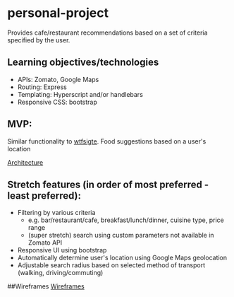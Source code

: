# personal-project

Provides cafe/restaurant recommendations based on a set of criteria specified by the user.

## Learning objectives/technologies

- APIs: Zomato, Google Maps
- Routing: Express
- Templating: Hyperscript and/or handlebars
- Responsive CSS: bootstrap

## MVP:

Similar functionality to [wtfsigte](http://wtfsigte.com/). Food suggestions based on a user's location

[Architecture](https://www.dropbox.com/sc/mg4tr1ah7v4grpv/AACg8GC0HLMAx3SSGOkpdyJRa)

## Stretch features (in order of most preferred - least preferred):

- Filtering by various criteria
  - e.g. bar/restaurant/cafe, breakfast/lunch/dinner, cuisine type, price range
  - (super stretch) search using custom parameters not available in Zomato API
- Responsive UI using bootstrap
- Automatically determine user's location using Google Maps geolocation 
- Adjustable search radius based on selected method of transport (walking, driving/commuting)

##Wireframes
[Wireframes](https://www.dropbox.com/sh/hi4o7h97a2o3xcy/AAAzjgz8PP4AyqrZInR2GYbya?dl=0)

